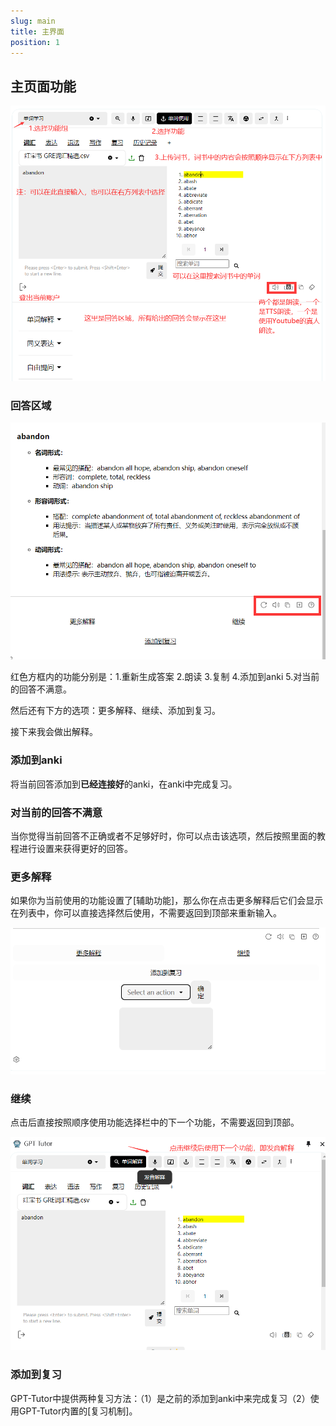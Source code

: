 ```yaml
---
slug: main
title: 主界面
position: 1
---
```


## 主页面功能

![alt text](image-5.png)



### 回答区域

![alt text](image-7.png)

红色方框内的功能分别是：1.重新生成答案 2.朗读 3.复制 4.添加到anki 5.对当前的回答不满意。

然后还有下方的选项：更多解释、继续、添加到复习。

接下来我会做出解释。

### 添加到anki

将当前回答添加到**已经连接好**的anki，在anki中完成复习。

### 对当前的回答不满意

当你觉得当前回答不正确或者不足够好时，你可以点击该选项，然后按照里面的教程进行设置来获得更好的回答。

### 更多解释
如果你为当前使用的功能设置了[辅助功能]，那么你在点击更多解释后它们会显示在列表中，你可以直接选择然后使用，不需要返回到顶部来重新输入。

![alt text](image-9.png)

### 继续

点击后直接按照顺序使用功能选择栏中的下一个功能，不需要返回到顶部。

![alt text](image-8.png)

### 添加到复习

GPT-Tutor中提供两种复习方法：（1）是之前的添加到anki中来完成复习（2）使用GPT-Tutor内置的[复习机制]。

